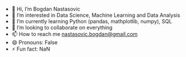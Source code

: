 - 👋 Hi, I’m Bogdan Nastasovic
- 👀 I’m interested in Data Science, Machine Learning and Data Analysis 
- 🌱 I’m currently learning Python (pandas, mathplotlib, numpy), SQL
- 💞️ I’m looking to collaborate on everything
- 📫 How to reach me nastasovic.bogdan@gmail.com
- 😄 Pronouns: False
- ⚡ Fun fact: NaN
